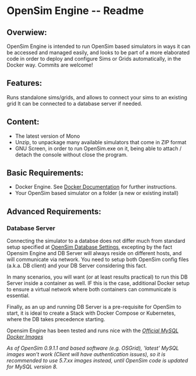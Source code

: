 # OpenSim Engine -- Readme

## Overwiew:

OpenSim Engine is intended to run OpenSim based simulators in ways it can be accessed and managed easily, and looks to be part of a more elaborated code in order to deploy and configure Sims or Grids automatically, in the Docker way. Commits are welcome!

## Features:

Runs standalone sims/grids, and allows to connect your sims to an existing grid
It can be connected to a database server if needed.

## Content:

- The latest version of Mono
- Unzip, to unpackage many available simulators that come in ZIP format
- GNU Screen, in order to run OpenSim.exe on it, being able to attach / detach the console without close the program.

## Basic Requirements:

- Docker Engine. See [Docker Documentation](https://docs.docker.com/get-docker/) for further instructions.
- Your OpenSim based simulator on a folder (a new or existing install)

## Advanced Requirements:

### Database Server

Connecting the simulator to a databse does not differ much from standard setup specified at [OpenSim Database Settings](http://opensimulator.org/wiki/Database_Settings), excepting by the fact Opensim Engine and DB Server will always reside on different hosts, and will communicate via network. You need to setup both OpenSim config files (a.k.a. DB client) and your DB Server considering this fact.

In many scenarios, you will want (or at least results practical) to run this DB Server inside a container as well. IF this is the case, additional Docker setup to ensure a virtual network where both containers can communicate is essential.

Finally, as an up and running DB Server is a pre-requisite for OpenSim to start, it is ideal to create a Stack with Docker Compose or Kubernetes, where the DB takes precedence starting.

Opensim Engine has been tested and runs nice with the [*Official MySQL Docker Images*](https://hub.docker.com/_/mysql)

*As of OpenSim 0.9.1.1 and based software (e.g. OSGrid), 'latest' MySQL images won't work (Client will have authentication issues), so it is recommended to use 5.7.xx images instead, until OpenSim code is updated for MySQL version 8.*
